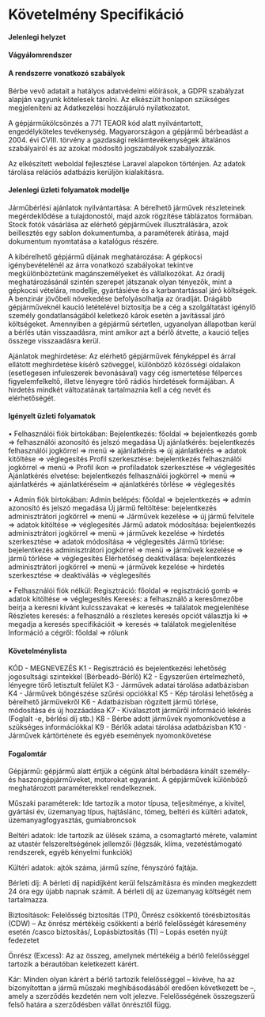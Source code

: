 # Követelmény Specifikáció

#### **Jelenlegi helyzet**


#### **Vágyálomrendszer**


#### **A rendszerre vonatkozó szabályok**

Bérbe vevő adatait a hatályos adatvédelmi előírások, a GDPR szabályzat alapján vagyunk kötelesek tárolni. Az elkészült honlapon szükséges megjeleníteni az Adatkezelési hozzájáruló nyilatkozatot.

A gépjárműkölcsönzés a 771 TEAOR kód alatt nyilvántartott, engedélyköteles tevékenység. Magyarországon a gépjármű bérbeadást a 2004. évi CVIII. törvény a gazdasági reklámtevékenységek általános szabályairól és az azokat módosító jogszabályok szabályozzák.

Az elkészített weboldal fejlesztése Laravel alapokon történjen. Az adatok tárolása relációs adatbázis kerüljön kialakításra.


#### **Jelenlegi üzleti folyamatok modellje**

Járműbérlési ajánlatok nyilvántartása: 
A bérelhető járművek részleteinek megérdeklődése a tulajdonostól, majd azok rögzítése táblázatos formában. Stock fotók vásárlása az elérhető gépjárművek illusztrálására, azok beillesztés egy sablon dokumentumba, a paraméterek átírása, majd dokumentum nyomtatása a katalógus részére.

A kibérelhető gépjármű díjának meghatározása: 
A gépkocsi igénybevételénél az árra vonatkozó szabályokat tekintve megkülönböztetünk magánszemélyeket és vállalkozókat. Az óradíj meghatározásánál szintén szerepet játszanak olyan tényezők, mint a gépkocsi vételára, modellje, gyártásiéve és a karbantartással járó költségek. A benzinár jövőbeli növekedése befolyásolhatja az óradíját.
Drágább gépjárműveknél kaució letételével biztosítja be a cég a szolgáltatást igénylő személy gondatlanságából keletkező károk esetén a javítással járó költségeket. Amennyiben a gépjármű sértetlen, ugyanolyan állapotban kerül a bérlés után visszaadásra, mint amikor azt a bérlő átvette, a kaució teljes összege visszaadásra kerül.

Ajánlatok meghirdetése:
Az elérhető gépjárművek fényképpel és árral ellátott meghirdetése kísérő szöveggel, különböző közösségi oldalakon (esetlegesen infuleszerek bevonásával) vagy cég ismertetése félperces figyelemfelkeltő, illetve lényegre törő rádiós hirdetések formájában.  A hirdetés mindkét változatának tartalmaznia kell a cég nevét és elérhetőségét. 

#### **Igényelt üzleti folyamatok**

•	Felhasználói fiók birtokában:
  Bejelentkezés: főoldal => bejelentkezés gomb => felhasználói azonosító és jelszó megadása
	Új ajánlatkérés: bejelentkezés felhasználói jogkörrel => menü => ajánlatkérés => új ajánlatkérés => adatok kitöltése => véglegesítés 
	Profil szerkesztése: bejelentkezés felhasználói jogkörrel => menü => Profil ikon => profiladatok szerkesztése => véglegesítés 
	Ajánlatkérés elvetése: bejelentkezés felhasználói jogkörrel => menü => ajánlatkérés => ajánlatkéréseim => ajánlatkérés törlése => véglegesítés
  
•	Admin fiók birtokában:
	Admin belépés: főoldal => bejelentkezés => admin azonosító és jelszó megadása
	Új jármű feltöltése: bejelentkezés adminisztrátori jogkörrel => menü => Járművek kezelése => új jármű felvitele => adatok kitöltése => véglegesítés
	Jármű adatok módosítása: bejelentkezés adminisztrátori jogkörrel => menü => járművek kezelése => hirdetés szerkesztése => adatok módosítása => véglegesítés
	Jármű törlése: bejelentkezés adminisztrátori jogkörrel => menü => járművek kezelése => jármű törlése => véglegesítés
	Elérhetőség deaktiválása: bejelentkezés adminisztrátori jogkörrel => menü => járművek kezelése => hirdetés szerkesztése => deaktiválás => véglegesítés

•	Felhasználói fiók nélkül:
	Regisztráció: főoldal => regisztráció gomb => adatok kitöltése => véglegesítés
	Keresés: a felhasználó a keresőmezőbe beírja a keresni kívánt kulcsszavakat => keresés => találatok megjelenítése
	Részletes keresés: a felhasználó a részletes keresés opciót választja ki => megadja a keresés specifikációit => keresés => találatok megjelenítése
	Információ a cégről: főoldal => rólunk


#### **Követelménylista**
KÓD - MEGNEVEZÉS
K1 - Regisztráció és bejelentkezési lehetőség jogosultsági szintekkel (Bérbeadó-Bérlő)
K2 - Egyszerűen értelmezhető, lényegre törő letisztult felület
K3 - Járművek adatai tárolása adatbázisban
K4 - Járművek böngészése szűrési opciókkal
K5 - Kép tárolási lehetőség a bérelhető járművekről
K6 - Adatbázisban rögzített jármű törlése, módosítása és új hozzáadása
K7 - Kiválasztott járműről információ lekérés (Foglalt -e, bérlési díj stb.)
K8 - Bérbe adott járművek nyomonkövetése a szükséges információkkal
K9 - Bérlők adatai tárolása adatbázisban
K10 - Járművek kártörténete és egyéb események nyomonkövetése


#### Fogalomtár

Gépjármű: gépjármű alatt értjük a cégünk által bérbadásra kínált személy- és haszongépjárműveket, motorokat egyaránt. A gépjárművek különböző meghatározott paraméterekkel rendelkeznek.

Műszaki paraméterek: Ide tartozik a motor típusa, teljesítménye, a kivitel, gyártási év, üzemanyag típus, hajtáslánc, tömeg, beltéri és kültéri adatok, üzemanyagfogyasztás, gumiabroncsok

Beltéri adatok: Ide tartozik az ülések száma, a csomagtartó mérete, valamint az utastér felszereltségének jellemzői (légzsák, klíma, vezetéstámogató rendszerek, egyéb kényelmi funkciók)

Kültéri adatok: ajtók száma, jármű színe, fényszóró fajtája.

Bérleti díj: A bérleti díj napidíjként kerül felszámításra és minden megkezdett 24 óra egy újabb napnak számít. A bérleti díj az üzemanyag költségét nem tartalmazza.

Biztosítások: Felelősség biztosítás (TPI), Önrész csökkentő törésbiztosítás (CDW) – Az önrész mértékéig csökkenti a bérlő
felelősségét káresemény esetén /casco biztosítás/, Lopásbiztosítás (TI) – Lopás esetén nyújt fedezetet

Önrész (Excess): Az az összeg, amelynek mértékéig a bérlő felelősséggel tartozik a bérautóban keletkezett kárért. 

Kár: Minden olyan kárért a bérlő tartozik felelősséggel – kivéve, ha az bizonyítottan a jármű műszaki meghibásodásából eredően következett be –, amely a szerződés kezdetén nem volt jelezve. Felelősségének összegszerű felső határa a szerződésben vállat önrésztől függ.





